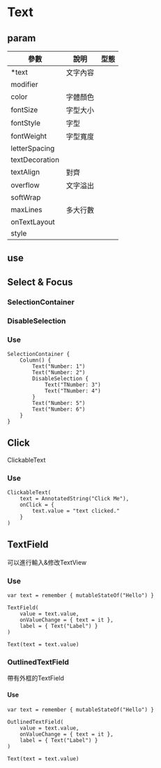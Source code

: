 # Text

## param

| 參數 | 說明 | 型態 |
| --- | --- | --- |
| *text | 文字內容 |  |
| modifier |  |  |
| color | 字體顏色 |  |
| fontSize | 字型大小 |  |
| fontStyle | 字型 |  |
| fontWeight | 字型寬度 |  |
| letterSpacing |  |  |
| textDecoration | |  |
| textAlign | 對齊 |  |
| overflow | 文字溢出 |  |
| softWrap | |  |
| maxLines | 多大行數|  |
| onTextLayout | |  |
| style | |  |

## use

## Select & Focus

### SelectionContainer

### DisableSelection

### Use

```
SelectionContainer {
    Column() {
        Text("Number: 1")
        Text("Number: 2")
        DisableSelection {
            Text("TNumber: 3")
            Text("TNumber: 4")
        }
        Text("Number: 5")
        Text("Number: 6")
    }
}
```

## Click

ClickableText

### Use

```
ClickableText(
    text = AnnotatedString("Click Me"),
    onClick = {
        text.value = "text clicked."
    }
)
```

## TextField

可以進行輸入&修改TextView

### Use

```
var text = remember { mutableStateOf("Hello") }

TextField(
    value = text.value,
    onValueChange = { text = it },
    label = { Text("Label") }
)

Text(text = text.value)
```

### OutlinedTextField

帶有外框的TextField

#### Use

```
var text = remember { mutableStateOf("Hello") }

OutlinedTextField(
    value = text.value,
    onValueChange = { text = it },
    label = { Text("Label") }
)

Text(text = text.value)
```
